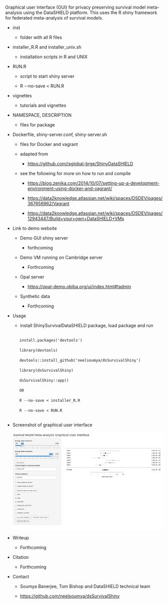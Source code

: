 Graphical user interface (GUI) for privacy preserving survival model meta-analysis using the DataSHIELD platform. This uses the R shiny framework for federated meta-analysis of survival models.

* inst

    * folder with all R files
    

* installer_R.R and installer_unix.sh

    * installation scripts in R and UNIX
    
* RUN.R

    * script to start shiny server
    
    * R --no-save < RUN.R
   
* vignettes

   * tutorials and vignettes
   
* NAMESPACE, DESCRIPTION

   * files for package
   
* Dockerfile, shiny-server.conf, shiny-server.sh

   * files for Docker and vagrant
   
   * adapted from
   
      * https://github.com/isglobal-brge/ShinyDataSHIELD
   
   * see the following for more on how to run and compile
   
      * https://blog.zenika.com/2014/10/07/setting-up-a-development-environment-using-docker-and-vagrant/
      
      * https://data2knowledge.atlassian.net/wiki/spaces/DSDEV/pages/367656962/Vagrant
      
      * https://data2knowledge.atlassian.net/wiki/spaces/DSDEV/pages/12943447/Build+your+own+DataSHIELD+VMs
      
* Link to demo website 

     * Demo GUI shiny server
 
        * forthcoming
	
     * Demo VM running on Cambridge server
     
        * Forthcoming 	
     
     * Opal server
      
     	* https://opal-demo.obiba.org/ui/index.html#!admin 
	
    
     * Synthetic data
     
        * Forthcoming 

* Usage

	* install ShinySurvivalDataSHIELD package, load package and run
	
	 ```
	
		install.packages('devtools')
		
		library(devtools)
		
		devtools::install_github('neelsoumya/dsSurvivalShiny')
			
		library(dsSurvivalShiny)
	
		dsSurvivalShiny::app()
		
		OR
		
		R --no-save < installer_R.R
		
		R --no-save < RUN.R
	

* Screenshot of graphical user interface

	![Screenshot of GUI](screenshot.png)
		
* Writeup

   * Forthcoming	

* Citation

   * Forthcoming

* Contact
 
   * Soumya Banerjee, Tom Bishop and DataSHIELD technical team
   
   * https://github.com/neelsoumya/dsSurvivalShiny
   

